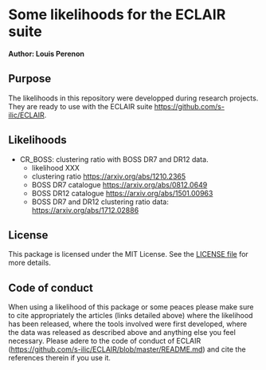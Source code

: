 # Some likelihoods for the ECLAIR suite

**Author: Louis Perenon**

## Purpose

The likelihoods in this repository were developped during research projects. They are ready to use with the ECLAIR suite https://github.com/s-ilic/ECLAIR.

## Likelihoods

 * CR_BOSS: clustering ratio with BOSS DR7 and DR12 data.
     - likelihood XXX
     - clustering ratio https://arxiv.org/abs/1210.2365
     - BOSS DR7 catalogue https://arxiv.org/abs/0812.0649
     - BOSS DR12 catalogue https://arxiv.org/abs/1501.00963
     - BOSS DR7 and DR12 clustering ratio data: https://arxiv.org/abs/1712.02886

## License

This package is licensed under the MIT License. See the [LICENSE file](https://github.com/louisperenon/ECLAIR_likelihoods/blob/main/LICENSE) for more details.

## Code of conduct

When using a likelihood of this package or some peaces please make sure to cite appropriately the articles (links detailed above) where the likelihood has been released, where the tools involved were first developed, where the data was released as described above and anything else you feel necessary. Please adere to the code of conduct of ECLAIR (https://github.com/s-ilic/ECLAIR/blob/master/README.md) and cite the references therein if you use it.